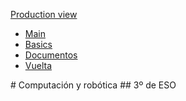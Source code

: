 [Production view](https://drancope.github.io)
<ul id="ProjectSubmenu">
    <li><a href="../python-first-test/" title="Menu 1">Main</a></li>
    <li><a href="../../drancope-clases" title="Basics">Basics</a></li>
    <li><a  href= "../title="Documentation">Documentos</a></li>
    <li><a href="../" title="vuelta">Vuelta</a></li>
</ul>
# Computación y robótica
## 3º de ESO
